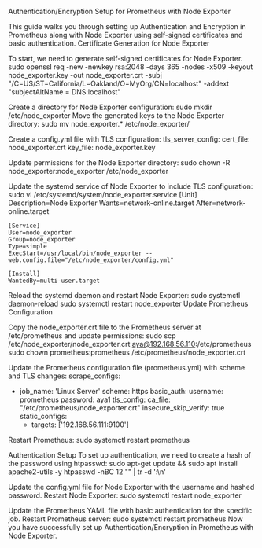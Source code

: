 Authentication/Encryption Setup for Prometheus with Node Exporter

This guide walks you through setting up Authentication and Encryption in Prometheus along with Node Exporter using self-signed certificates and basic authentication.
Certificate Generation for Node Exporter

To start, we need to generate self-signed certificates for Node Exporter.
    sudo openssl req -new -newkey rsa:2048 -days 365 -nodes -x509 -keyout node_exporter.key -out node_exporter.crt -subj "/C=US/ST=California/L=Oakland/O=MyOrg/CN=localhost" -addext "subjectAltName =          DNS:localhost"

Create a directory for Node Exporter configuration:
    sudo mkdir /etc/node_exporter
Move the generated keys to the Node Exporter directory:
    sudo mv node_exporter.* /etc/node_exporter/

Create a config.yml file with TLS configuration:
tls_server_config:
  cert_file: node_exporter.crt
  key_file: node_exporter.key
  
Update permissions for the Node Exporter directory:
  sudo chown -R node_exporter:node_exporter /etc/node_exporter

Update the systemd service of Node Exporter to include TLS configuration:
    sudo vi /etc/systemd/system/node_exporter.service
    [Unit]
    Description=Node Exporter
    Wants=network-online.target
    After=network-online.target
    
    [Service]
    User=node_exporter
    Group=node_exporter
    Type=simple
    ExecStart=/usr/local/bin/node_exporter --web.config.file="/etc/node_exporter/config.yml"
    
    [Install]
    WantedBy=multi-user.target

Reload the systemd daemon and restart Node Exporter:
sudo systemctl daemon-reload
sudo systemctl restart node_exporter
Update Prometheus Configuration

Copy the node_exporter.crt file to the Prometheus server at /etc/prometheus and update permissions:
    sudo scp /etc/node_exporter/node_exporter.crt aya@192.168.56.110:/etc/prometheus
    sudo chown prometheus:prometheus /etc/prometheus/node_exporter.crt

Update the Prometheus configuration file (prometheus.yml) with scheme and TLS changes:
scrape_configs:
  - job_name: 'Linux Server'
    scheme: https
    basic_auth:
      username: prometheus
      password: aya1
    tls_config:
      ca_file: "/etc/prometheus/node_exporter.crt"
      insecure_skip_verify: true
    static_configs:
      - targets: ['192.168.56.111:9100']

Restart Prometheus:
sudo systemctl restart prometheus

Authentication Setup
To set up authentication, we need to create a hash of the password using htpasswd:
    sudo apt-get update && sudo apt install apache2-utils -y
    htpasswd -nBC 12 "" | tr -d ':\n'

Update the config.yml file for Node Exporter with the username and hashed password.
Restart Node Exporter:
    sudo systemctl restart node_exporter

Update the Prometheus YAML file with basic authentication for the specific job.
Restart Prometheus server:
    sudo systemctl restart prometheus
Now you have successfully set up Authentication/Encryption in Prometheus with Node Exporter.
